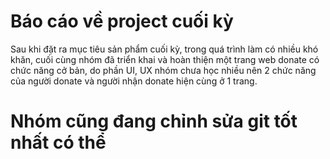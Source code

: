 #  Báo cáo về project cuối kỳ 
  Sau khi đặt ra mục tiêu sản phẩm cuối kỳ, trong quá trình làm có nhiều khó khăn, cuối cùng nhóm đã triển khai và hoàn thiện một trang web donate có chức năng cở bản, do phần UI, UX nhóm chưa học nhiều nên 2 chức năng của người donate và người nhận donate hiện cùng ở 1 trang.

# Nhóm cũng đang chỉnh sửa git tốt nhất có thể
